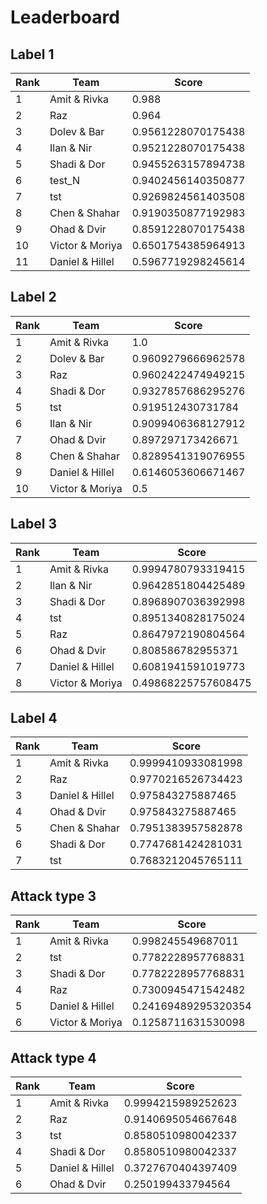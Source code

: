 # Leaderboard

## Label 1
| Rank | Team | Score |
|---|---|---|
|1|Amit & Rivka|0.988|
|2|Raz|0.964|
|3|Dolev & Bar|0.9561228070175438|
|4|Ilan & Nir|0.9521228070175438|
|5|Shadi & Dor|0.9455263157894738|
|6|test_N|0.9402456140350877|
|7|tst|0.9269824561403508|
|8|Chen & Shahar|0.9190350877192983|
|9|Ohad & Dvir|0.8591228070175438|
|10|Victor & Moriya|0.6501754385964913|
|11|Daniel & Hillel|0.5967719298245614|


## Label 2
| Rank | Team | Score |
|---|---|---|
|1|Amit & Rivka|1.0|
|2|Dolev & Bar|0.9609279666962578|
|3|Raz|0.9602422474949215|
|4|Shadi & Dor|0.9327857686295276|
|5|tst|0.919512430731784|
|6|Ilan & Nir|0.9099406368127912|
|7|Ohad & Dvir|0.897297173426671|
|8|Chen & Shahar|0.8289541319076955|
|9|Daniel & Hillel|0.6146053606671467|
|10|Victor & Moriya|0.5|


## Label 3
| Rank | Team | Score |
|---|---|---|
|1|Amit & Rivka|0.9994780793319415|
|2|Ilan & Nir|0.9642851804425489|
|3|Shadi & Dor|0.8968907036392998|
|4|tst|0.8951340828175024|
|5|Raz|0.8647972190804564|
|6|Ohad & Dvir|0.808586782955371|
|7|Daniel & Hillel|0.6081941591019773|
|8|Victor & Moriya|0.49868225757608475|


## Label 4
| Rank | Team | Score |
|---|---|---|
|1|Amit & Rivka|0.9999410933081998|
|2|Raz|0.9770216526734423|
|3|Daniel & Hillel|0.975843275887465|
|4|Ohad & Dvir|0.975843275887465|
|5|Chen & Shahar|0.7951383957582878|
|6|Shadi & Dor|0.7747681424281031|
|7|tst|0.7683212045765111|


## Attack type 3
| Rank | Team | Score |
|---|---|---|
|1|Amit & Rivka|0.998245549687011|
|2|tst|0.7782228957768831|
|3|Shadi & Dor|0.7782228957768831|
|4|Raz|0.7300945471542482|
|5|Daniel & Hillel|0.24169489295320354|
|6|Victor & Moriya|0.1258711631530098|


## Attack type 4
| Rank | Team | Score |
|---|---|---|
|1|Amit & Rivka|0.9994215989252623|
|2|Raz|0.9140695054667648|
|3|tst|0.8580510980042337|
|4|Shadi & Dor|0.8580510980042337|
|5|Daniel & Hillel|0.3727670404397409|
|6|Ohad & Dvir|0.250199433794564|


